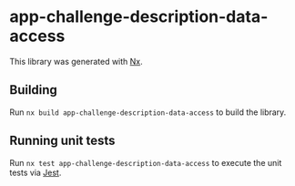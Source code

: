 # app-challenge-description-data-access

This library was generated with [Nx](https://nx.dev).

## Building

Run `nx build app-challenge-description-data-access` to build the library.

## Running unit tests

Run `nx test app-challenge-description-data-access` to execute the unit tests via [Jest](https://jestjs.io).
